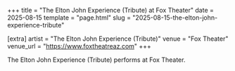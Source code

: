 +++
title = "The Elton John Experience (Tribute) at Fox Theater"
date = 2025-08-15
template = "page.html"
slug = "2025-08-15-the-elton-john-experience-tribute"

[extra]
artist = "The Elton John Experience (Tribute)"
venue = "Fox Theater"
venue_url = "https://www.foxtheatreaz.com"
+++

The Elton John Experience (Tribute) performs at Fox Theater.
